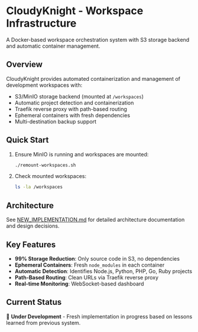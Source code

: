 # CloudyKnight - Workspace Infrastructure

A Docker-based workspace orchestration system with S3 storage backend and automatic container management.

## Overview

CloudyKnight provides automated containerization and management of development workspaces with:
- S3/MinIO storage backend (mounted at `/workspaces`)
- Automatic project detection and containerization
- Traefik reverse proxy with path-based routing
- Ephemeral containers with fresh dependencies
- Multi-destination backup support

## Quick Start

1. Ensure MinIO is running and workspaces are mounted:
   ```bash
   ./remount-workspaces.sh
   ```

2. Check mounted workspaces:
   ```bash
   ls -la /workspaces
   ```

## Architecture

See [NEW_IMPLEMENTATION.md](NEW_IMPLEMENTATION.md) for detailed architecture documentation and design decisions.

## Key Features

- **99% Storage Reduction**: Only source code in S3, no dependencies
- **Ephemeral Containers**: Fresh `node_modules` in each container
- **Automatic Detection**: Identifies Node.js, Python, PHP, Go, Ruby projects
- **Path-Based Routing**: Clean URLs via Traefik reverse proxy
- **Real-time Monitoring**: WebSocket-based dashboard

## Current Status

🚧 **Under Development** - Fresh implementation in progress based on lessons learned from previous system.